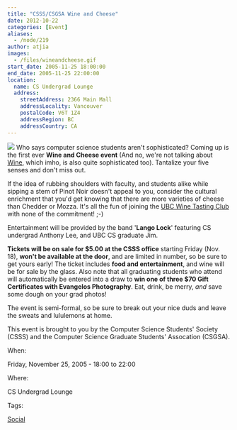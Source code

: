 ```yaml
---
title: "CSSS/CSGSA Wine and Cheese"
date: 2012-10-22
categories: [Event]
aliases:
  - /node/219
author: atjia
images:
  - /files/wineandcheese.gif
start_date: 2005-11-25 18:00:00
end_date: 2005-11-25 22:00:00
location:
  name: CS Undergrad Lounge
  address:
    streetAddress: 2366 Main Mall
    addressLocality: Vancouver
    postalCode: V6T 1Z4
    addressRegion: BC
    addressCountry: CA
---
```


![](/files/wineandcheese.gif) Who says computer science students aren't sophisticated? Coming up is the first ever **Wine and Cheese event** (And no, we're not talking about [Wine](http://www.winehq.com/), which imho, is also quite sophisticated too). Tantalize your five senses and don't miss out.

If the idea of rubbing shoulders with faculty, and students alike while sipping a stem of Pinot Noir doesn't appeal to you, consider the cultural enrichment that you'd get knowing that there are more varieties of cheese than Chedder or Mozza. It's all the fun of joining the [UBC Wine Tasting Club](http://www.ams.ubc.ca/clubs/winetasting) with none of the commitment! ;-)

Entertainment will be provided by the band '**Lango Lock**' featuring CS undergrad Anthony Lee, and UBC CS graduate Jim.

**Tickets will be on sale for $5.00 at the CSSS office** starting Friday (Nov. 18), **won't be available at the door**, and are limited in number, so be sure to get yours early! The ticket includes **food and entertainment**, and wine will be for sale by the glass. Also note that all graduating students who attend will automatically be entered into a draw to **win one of three $70 Gift Certificates with Evangelos Photography**. Eat, drink, be merry, _and_ save some dough on your grad photos!

The event is semi-formal, so be sure to break out your nice duds and leave the sweats and lululemons at home.

This event is brought to you by the Computer Science Students' Society (CSSS) and the Computer Science Graduate Students' Assocation (CSGSA).

When:

Friday, November 25, 2005 - 18:00 to 22:00

Where:

CS Undergrad Lounge

Tags:

[Social](/social)
